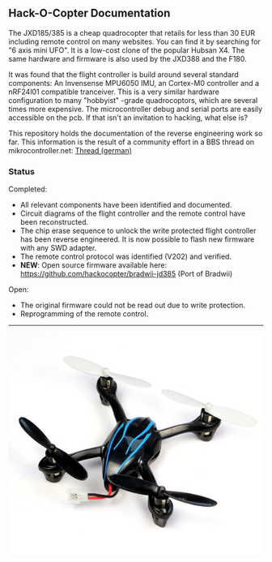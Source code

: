 ## Hack-O-Copter Documentation ##

The JXD185/385 is a cheap quadrocopter that retails for less than 30 EUR including remote control on many websites. You can find it by searching for "6 axis mini UFO". It is a low-cost clone of the popular Hubsan X4.  The same hardware and firmware is also used by the JXD388 and the F180.

It was found that the flight controller is build around several standard components: An Invensense MPU6050 IMU, an Cortex-M0 controller and a nRF24l01 compatible tranceiver. This is a very similar hardware configuration to many "hobbyist" -grade quadrocoptors, which are several times more expensive. The microcontroller debug and serial ports are easily accessible on the pcb. If that isn't an invitation to hacking, what else is?

This repository holds the documentation of the reverse engineering work so far.  This information is the result of a community effort in a BBS thread on mikrocontroller.net: [Thread (german)](http://www.mikrocontroller.net/topic/309185)

### Status ###

Completed:

- All relevant components have been identified and documented.
- Circuit diagrams of the flight controller and the remote control have been reconstructed.
- The chip erase sequence to unlock the write protected flight controller has been reverse engineered. It is now possible to flash new firmware with any SWD adapter.
- The remote control protocol was identified (V202) and verified.
- **NEW**: Open source firmware available here: https://github.com/hackocopter/bradwii-jd385 (Port of Bradwii)

Open:

- The original firmware could not be read out due to write protection.
- Reprogramming of the remote control.


----------


![Product photo](jxd385.jpg)
